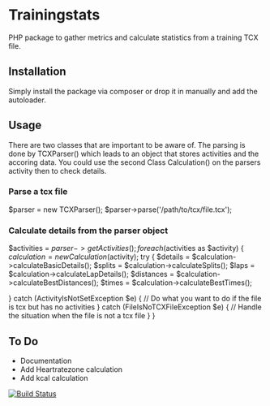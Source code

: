 # Trainingstats
PHP package to gather metrics and calculate statistics from a training TCX file.

## Installation

Simply install the package via composer or drop it in manually and add the autoloader.

## Usage

There are two classes that are important to be aware of. The parsing is done by TCXParser() which leads to an object that stores activities and the accoring data. You could use the second Class Calculation() on the parsers activity then to check details.

### Parse a tcx file
$parser = new TCXParser();
$parser->parse('/path/to/tcx/file.tcx');

### Calculate details from the parser object
$activities = $parser->getActivities();
foreach ($activities as $activity) {
  $calculation = new Calculation($activity);
  try {
  $details = $calculation->calculateBasicDetails();
    $splits = $calculation->calculateSplits();
    $laps = $calculation->calculateLapDetails();
    $distances = $calculation->calculateBestDistances();
    $times = $calculation->calculateBestTimes();

  }
  catch (ActivityIsNotSetException $e) {
    // Do what you want to do if the file is tcx but has no activities
  }
  catch (FileIsNoTCXFileException $e) {
    // Handle the situation when the file is not a tcx file
  }
}

## To Do

* Documentation
* Add Heartratezone calculation
* Add kcal calculation

[![Build Status](https://travis-ci.org/McGo/trainingstats.svg)](https://travis-ci.org/McGo/trainingstats)
